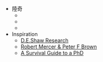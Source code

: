 - 陸奇
    - [](https://kknews.cc/zh-tw/tech/2bxb34e.html)
    - [](https://www.jishuwen.com/d/pv0x/zh-tw)
    - [](https://www.chainnews.com/zh-hant/articles/065431839232.htm)
- Inspiration
    - [D.E.Shaw Research](https://www.zhihu.com/question/30454088/answer/49284633)
    - [Robert Mercer & Peter F Brown](https://zhuanlan.zhihu.com/p/22526088)
    - [A Survival Guide to a PhD](http://karpathy.github.io/2016/09/07/phd/)
